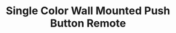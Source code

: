 ---
model: SR-ZG9001K4-DIM
vendor: Sunricher
title: Single Color Wall Mounted Push Button Remote 
category: remote
supports: click, batterypct
image: /assets/images/devices/Sunricher_SR-ZG9001K4-DIM.jpg
zigbeemodel: ['ZGRC-KEY-002']
compatible: [deconz]
deconz: 1509
mlink: https://www.sunricher.com/single-color-wall-mounted-2-groups-zigbee-push-button-remote-sr-zg9001k4-dim.html
link: https://www.alibaba.com/product-detail/Zigbee-3-0-single-color-wall_60812443794.html
link2: https://www.tronika.no/en/smarthome/zigbee-products/zigbee-controllers/wall-controller-zg9001k4-dim.html
link3: 
---